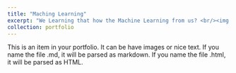 ```yaml
---
title: "Maching Learning"
excerpt: "We Learning that how the Machine Learning from us? <br/><img src='/images/AImethods.jpg'>"
collection: portfolio
---
```


This is an item in your portfolio. It can be have images or nice text. If you name the file .md, it will be parsed as markdown. If you name the file .html, it will be parsed as HTML. 
